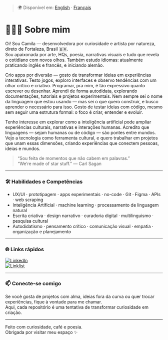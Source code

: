 > 🌍 Disponível em: [English](./README.eng.md) · [Français](./LISEZMOI.md)

# 👩🏾‍💻 Sobre mim

Oi! Sou Camila — desenvolvedora por curiosidade e artista por natureza, direto de Fortaleza, Brasil 🇧🇷.  
Sou apaixonada por arte, HQs, poesia, narrativas visuais e tudo que revela o cotidiano com novos olhos. Também estudo idiomas: atualmente praticando inglês e francês, e iniciando alemão.

Crio apps por diversão — gosto de transformar ideias em experiências interativas. Testo jogos, exploro interfaces e observo tendências com um olhar crítico e criativo. Programar, pra mim, é tão expressivo quanto escrever ou desenhar. Aprendi de forma autodidata, explorando documentações, tutoriais e projetos experimentais. Nem sempre sei o nome da linguagem que estou usando — mas sei o que quero construir, e busco aprender o necessário para isso. Gosto de testar ideias com código, mesmo sem seguir uma estrutura formal: o foco é criar, entender e evoluir.

Tenho interesse em explorar como a inteligência artificial pode ampliar experiências culturais, narrativas e interações humanas. Acredito que linguagens — sejam humanas ou de código — são pontes entre mundos. Vejo a tecnologia como ferramenta cultural, e quero trabalhar em projetos que unam essas dimensões, criando experiências que conectem pessoas, ideias e mundos.

> “Sou feita de momentos que não cabem em palavras.”  
> “We’re made of star stuff.” — Carl Sagan

---

### 🛠️ Habilidades e Competências

- UX/UI · prototipagem · apps experimentais · no-code · Git · Figma · APIs · web scraping  
- Inteligência Artificial · machine learning · processamento de linguagem natural  
- Escrita criativa · design narrativo · curadoria digital · multilinguismo · pesquisa cultural  
- Autodidatismo · pensamento crítico · comunicação visual · empatia · organização e planejamento

---

### 🌐 Links rápidos

[![LinkedIn](https://img.shields.io/badge/LinkedIn-Camila%20Santino-blue?logo=linkedin)](https://www.linkedin.com/in/camilasantino)  
[![Linklist](https://img.shields.io/badge/Linklist.bio-camila__santino-9cf?logo=linktree)](https://linklist.bio/camila_santino)

---

### 📫 Conecte-se comigo

Se você gosta de projetos com alma, ideias fora da curva ou quer trocar experiências, fique à vontade para me chamar.  
Aqui, cada repositório é uma tentativa de transformar curiosidade em criação.

---

Feito com curiosidade, café e poesia.  
Obrigada por visitar meu espaço ✨
